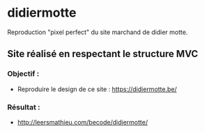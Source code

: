 # didiermotte

Reproduction "pixel perfect" du site marchand de didier motte.

## Site réalisé en respectant le structure MVC 

### Objectif :

  - Reproduire le design de ce site : https://didiermotte.be/
  
### Résultat :

  - http://leersmathieu.com/becode/didiermotte/

